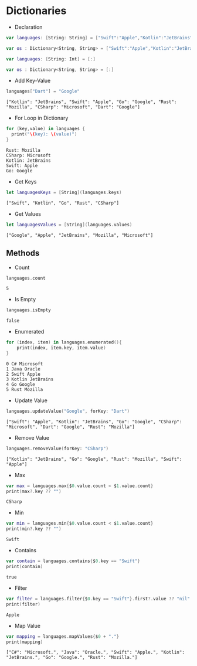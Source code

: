 # Dictionaries

- Declaration
```swift
var languages: [String: String] = ["Swift":"Apple","Kotlin":"JetBrains","Go":"Google","Rust":"Mozilla","CSharp":"Microsoft"]
```
```swift
var os : Dictionary<String, String> = ["Swift":"Apple","Kotlin":"JetBrains","Go":"Google","Rust":"Mozilla","CSharp":"Microsoft"]
```
```swift
var languages: [String: Int] = [:]
```
```swift
var os : Dictionary<String, String> = [:]
```

- Add Key-Value
```swift
languages["Dart"] = "Google"
```
```
["Kotlin": "JetBrains", "Swift": "Apple", "Go": "Google", "Rust": "Mozilla", "CSharp": "Microsoft", "Dart": "Google"]
```

- For Loop in Dictionary
```swift
for (key,value) in languages {
  print("\(key): \(value)")
}
```
```
Rust: Mozilla
CSharp: Microsoft
Kotlin: JetBrains
Swift: Apple
Go: Google
```

- Get Keys
```swift
let languagesKeys = [String](languages.keys)
```
```
["Swift", "Kotlin", "Go", "Rust", "CSharp"]
```
- Get Values
```swift
let languagesValues = [String](languages.values)
```
```
["Google", "Apple", "JetBrains", "Mozilla", "Microsoft"]
```

## Methods

- Count
```swift
languages.count
```
```
5
```

- Is Empty
```swift
languages.isEmpty
```
```
false
```

- Enumerated
```swift
for (index, item) in languages.enumerated(){
    print(index, item.key, item.value)
}
```
```
0 C# Microsoft
1 Java Oracle
2 Swift Apple
3 Kotlin JetBrains
4 Go Google
5 Rust Mozilla
```

- Update Value
```swift
languages.updateValue("Google", forKey: "Dart")
```
```
["Swift": "Apple", "Kotlin": "JetBrains", "Go": "Google", "CSharp": "Microsoft", "Dart": "Google", "Rust": "Mozilla"]
```

- Remove Value
```swift
languages.removeValue(forKey: "CSharp")
```
```
["Kotlin": "JetBrains", "Go": "Google", "Rust": "Mozilla", "Swift": "Apple"]
```

- Max
```swift
var max = languages.max{$0.value.count < $1.value.count}
print(max?.key ?? "")
```
```
CSharp
```

- Min
```swift
var min = languages.min{$0.value.count < $1.value.count}
print(min?.key ?? "")
```
```
Swift
```

- Contains
```swift
var contain = languages.contains{$0.key == "Swift"}
print(contain)
```
```
true
```

- Filter
```swift
var filter = languages.filter{$0.key == "Swift"}.first?.value ?? "nil"
print(filter)
```
```
Apple
```

- Map Value
```swift
var mapping = languages.mapValues{$0 + "."}
print(mapping)
```
```
["C#": "Microsoft.", "Java": "Oracle.", "Swift": "Apple.", "Kotlin": "JetBrains.", "Go": "Google.", "Rust": "Mozilla."]
```
